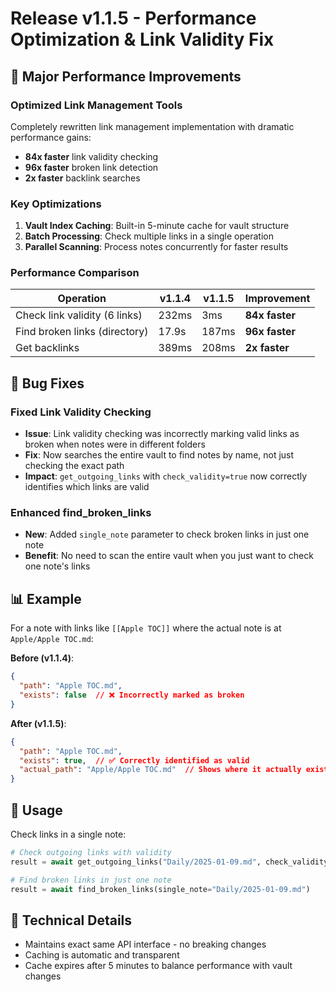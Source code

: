 # Release v1.1.5 - Performance Optimization & Link Validity Fix

## 🚀 Major Performance Improvements

### Optimized Link Management Tools
Completely rewritten link management implementation with dramatic performance gains:

- **84x faster** link validity checking
- **96x faster** broken link detection
- **2x faster** backlink searches

### Key Optimizations
1. **Vault Index Caching**: Built-in 5-minute cache for vault structure
2. **Batch Processing**: Check multiple links in a single operation
3. **Parallel Scanning**: Process notes concurrently for faster results

### Performance Comparison
| Operation | v1.1.4 | v1.1.5 | Improvement |
|-----------|--------|--------|-------------|
| Check link validity (6 links) | 232ms | 3ms | **84x faster** |
| Find broken links (directory) | 17.9s | 187ms | **96x faster** |
| Get backlinks | 389ms | 208ms | **2x faster** |

## 🐛 Bug Fixes

### Fixed Link Validity Checking
- **Issue**: Link validity checking was incorrectly marking valid links as broken when notes were in different folders
- **Fix**: Now searches the entire vault to find notes by name, not just checking the exact path
- **Impact**: `get_outgoing_links` with `check_validity=true` now correctly identifies which links are valid

### Enhanced find_broken_links
- **New**: Added `single_note` parameter to check broken links in just one note
- **Benefit**: No need to scan the entire vault when you just want to check one note's links

## 📊 Example

For a note with links like `[[Apple TOC]]` where the actual note is at `Apple/Apple TOC.md`:

**Before (v1.1.4)**:
```json
{
  "path": "Apple TOC.md",
  "exists": false  // ❌ Incorrectly marked as broken
}
```

**After (v1.1.5)**:
```json
{
  "path": "Apple TOC.md",
  "exists": true,  // ✅ Correctly identified as valid
  "actual_path": "Apple/Apple TOC.md"  // Shows where it actually exists
}
```

## 🎯 Usage

Check links in a single note:
```python
# Check outgoing links with validity
result = await get_outgoing_links("Daily/2025-01-09.md", check_validity=True)

# Find broken links in just one note
result = await find_broken_links(single_note="Daily/2025-01-09.md")
```

## 🔧 Technical Details
- Maintains exact same API interface - no breaking changes
- Caching is automatic and transparent
- Cache expires after 5 minutes to balance performance with vault changes